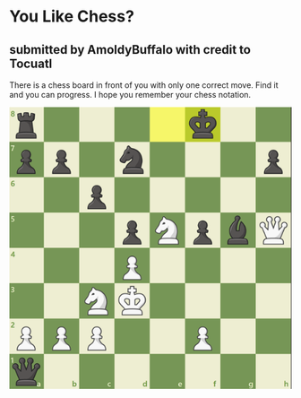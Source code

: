 # You Like Chess?
## submitted by AmoldyBuffalo with credit to Tocuatl

There is a chess board in front of you with only one correct move. 
Find it and you can progress. 
I hope you remember your chess notation.

<img src="chess.png" />

